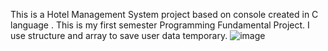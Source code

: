 This is a Hotel Management System project based on console created in C language . This is my first semester Programming Fundamental Project. I use structure and array to save user data temporary.
![image](https://user-images.githubusercontent.com/65450291/82250000-2a14b180-9964-11ea-8205-67f7098152a1.png)
